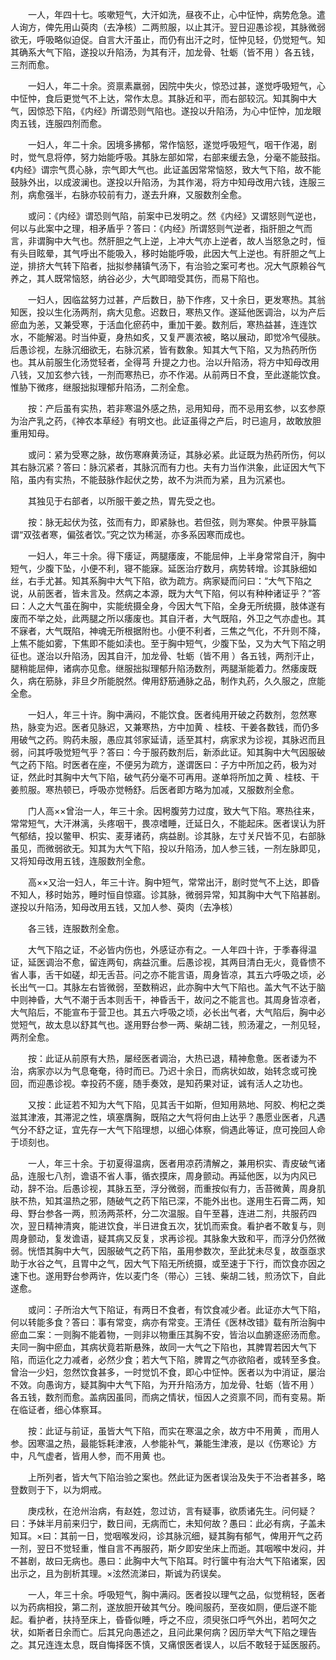 <!-- { "loadSidebar": true } -->
　　一人，年四十七。咳嗽短气，大汗如洗，昼夜不止，心中怔忡，病势危急。遣人询方，俾先用山萸肉（去净核）二两煎服，以止其汗。翌日迎愚诊视，其脉微弱欲无，呼吸略似迫促。自言大汗虽止，而仍有出汗之时，怔忡见轻，仍觉短气。知其确系大气下陷，遂投以升陷汤，为其有汗，加龙骨、牡蛎（皆不用 ）各五钱，三剂而愈。

　　一妇人，年二十余。资禀素羸弱，因院中失火，惊恐过甚，遂觉呼吸短气，心中怔忡，食后更觉气不上达，常作太息。其脉近和平，而右部较沉。知其胸中大气，因惊恐下陷，《内经》所谓恐则气陷也。遂投以升陷汤，为心中怔忡，加龙眼肉五钱，连服四剂而愈。

　　一妇人，年二十余。因境多拂郁，常作恼怒，遂觉呼吸短气，咽干作渴，剧时，觉气息将停，努力始能呼吸。其脉左部如常，右部来缓去急，分毫不能鼓指。《内经》谓宗气贯心脉，宗气即大气也。此证盖因常常恼怒，致大气下陷，故不能鼓脉外出，以成波澜也。遂投以升陷汤，为其作渴，将方中知母改用六钱，连服三剂，病愈强半，右脉亦较前有力，遂去升麻，又服数剂全愈。

　　或问：《内经》谓恐则气陷，前案中已发明之。然《内经》又谓怒则气逆也，何以与此案中之理，相矛盾乎？答曰：《内经》所谓怒则气逆者，指肝胆之气而言，非谓胸中大气也。然肝胆之气上逆，上冲大气亦上逆者，故人当怒急之时，恒有头目眩晕，其气呼出不能吸入，移时始能呼吸，此因大气上逆也。有肝胆之气上逆，排挤大气转下陷者，拙拟参赭镇气汤下，有治验之案可考也。况大气原赖谷气养之，其人既常恼怒，纳谷必少，大气即暗受其伤，而易下陷也。

　　一妇人，因临盆努力过甚，产后数日，胁下作疼，又十余日，更发寒热。其翁知医，投以生化汤两剂，病大见愈。迟数日，寒热又作。遂延他医调治，以为产后瘀血为恙，又兼受寒，于活血化瘀药中，重加干姜。数剂后，寒热益甚，连连饮水，不能解渴。时当仲夏，身热如炙，又复严裹浓被，略以展动，即觉冷气侵肤。后愚诊视，左脉沉细欲无，右脉沉紧，皆有数象。知其大气下陷，又为热药所伤也。其从前服生化汤觉轻者，全得芎 升提之力也。治以升陷汤，将方中知母改用八钱，又加玄参六钱，一剂而寒热已，亦不作渴。从前两日不食，至此遂能饮食。惟胁下微疼，继服拙拟理郁升陷汤，二剂全愈。

　　按：产后虽有实热，若非寒温外感之热，忌用知母，而不忌用玄参，以玄参原为治产乳之药，《神农本草经》有明文也。此证虽得之产后，时已逾月，故敢放胆重用知母。

　　或问：紧为受寒之脉，故伤寒麻黄汤证，其脉必紧。此证既为热药所伤，何以其右脉沉紧？答曰：脉沉紧者，其脉沉而有力也。夫有力当作洪象，此证因大气下陷，虽内有实热，不能鼓脉作起伏之势，故不为洪而为紧，且为沉紧也。

　　其独见于右部者，以所服干姜之热，胃先受之也。

　　按：脉无起伏为弦，弦而有力，即紧脉也。若但弦，则为寒矣。仲景平脉篇谓“双弦者寒，偏弦者饮。”究之饮为稀涎，亦多系因寒而成也。

　　一妇人，年三十余。得下痿证，两腿痿废，不能屈伸，上半身常常自汗，胸中短气，少腹下坠，小便不利，寝不能寐。延医治疗数月，病势转增。诊其脉细如丝，右手尤甚。知其系胸中大气下陷，欲为疏方。病家疑而问曰：“大气下陷之说，从前医者，皆未言及。然病之本源，既为大气下陷，何以有种种诸证乎？”答曰：人之大气虽在胸中，实能统摄全身，今因大气下陷，全身无所统摄，肢体遂有废而不举之处，此两腿之所以痿废也。其自汗者，大气既陷，外卫之气亦虚也。其不寐者，大气既陷，神魂无所根据附也。小便不利者，三焦之气化，不升则不降，上焦不能如雾，下焦即不能如渎也。至于胸中短气，少腹下坠，又为大气下陷之明征也。遂治以升陷汤，因其自汗，加龙骨、牡蛎（皆不用 ）各五钱，两剂汗止，腿稍能屈伸，诸病亦见愈。继服拙拟理郁升陷汤数剂，两腿渐能着力。然痿废既久，病在筋脉，非旦夕所能脱然。俾用舒筋通脉之品，制作丸药，久久服之，庶能全愈。

　　一妇人，年三十许。胸中满闷，不能饮食。医者纯用开破之药数剂，忽然寒热，脉变为迟。医者见脉迟，又兼寒热，方中加黄 、桂枝、干姜各数钱，而仍多用破气之药。购药未服，愚应其邻家延请，适至其村，病家求为诊视，其脉迟而且弱，问其呼吸觉短气乎？答曰：今于服药数剂后，新添此证。知其胸中大气因服破气之药下陷。时医者在座，不便另为疏方，遂谓医曰：子方中所加之药，极为对证，然此时其胸中大气下陷，破气药分毫不可再用。遂单将所加之黄 、桂枝、干姜煎服。寒热顿已，呼吸亦觉畅舒。后医者即方略为加减，又服数剂全愈。

　　门人高××曾治一人，年三十余。因枵腹劳力过度，致大气下陷。寒热往来，常常短气，大汗淋漓，头疼咽干，畏凉嗜睡，迁延日久，不能起床。医者误认为肝气郁结，投以鳖甲、枳实、麦芽诸药，病益剧。诊其脉，左寸关尺皆不见，右部脉虽见，而微弱欲无。知其为大气下陷，投以升陷汤，加人参三钱，一剂左脉即见，又将知母改用五钱，连服数剂全愈。

　　高××又治一妇人，年三十许。胸中短气，常常出汗，剧时觉气不上达，即昏不知人，移时始苏，睡时恒自惊寤。诊其脉，微弱异常，知其胸中大气下陷甚剧。遂投以升陷汤，知母改用五钱，又加人参、萸肉（去净核）

　　各三钱，连服数剂全愈。

　　大气下陷之证，不必皆内伤也，外感证亦有之。一人年四十许，于季春得温证，延医调治不愈，留连两旬，病益沉重。后愚诊视，其两目清白无火，竟昏愦不省人事，舌干如磋，却无舌苔。问之亦不能言语，周身皆凉，其五六呼吸之顷，必长出气一口。其脉左右皆微弱，至数稍迟，此亦胸中大气下陷也。盖大气不达于脑中则神昏，大气不潮于舌本则舌干，神昏舌干，故问之不能言也。其周身皆凉者，大气陷后，不能宣布于营卫也。其五六呼吸之顷，必长出气者，大气陷后，胸中必觉短气，故太息以舒其气也。遂用野台参一两、柴胡二钱，煎汤灌之，一剂见轻，两剂全愈。

　　按：此证从前原有大热，屡经医者调治，大热已退，精神愈惫。医者诿为不治，病家亦以为气息奄奄，待时而已。乃迟十余日，而病状如故，始转念或可挽回，而迎愚诊视。幸投药不瘥，随手奏效，是知药果对证，诚有活人之功也。

　　又按：此证若不知为大气下陷，见其舌干如斯，但知用熟地、阿胶、枸杞之类滋其津液，其滞泥之性，填塞膺胸，既陷之大气将何由上达乎？愚愿业医者，凡遇气分不舒之证，宜先存一大气下陷理想，以细心体察，倘遇此等证，庶可挽回人命于顷刻也。

　　一人，年三十余。于初夏得温病，医者用凉药清解之，兼用枳实、青皮破气诸品，连服七八剂，谵语不省人事，循衣摸床，周身颤动。再延他医，以为内风已动，辞不治。后愚诊视，其脉五至，浮分微弱，而重按似有力，舌苔微黄，周身肌肤不热，知其温热之邪，随破气之药下陷已深，不能外出也。遂用生石膏二两，知母、野台参各一两，煎汤两茶杯，分二次温服。自午至暮，连进二剂，共服药四次，翌日精神清爽，能进饮食，半日进食五次，犹饥而索食。看护者不敢复与，则周身颤动，复发谵语，疑其病又反复，求再诊视。其脉象大致和平，而浮分仍然微弱。恍悟其胸中大气，因服破气之药下陷，虽用参数次，至此犹未尽复，故亟亟求助于水谷之气，且胃中之气，因大气下陷无所统摄，或至速于下行，而饮食亦因之速下也。遂用野台参两许，佐以麦门冬（带心）三钱、柴胡二钱，煎汤饮下，自此遂愈。

　　或问：子所治大气下陷证，有两日不食者，有饮食减少者。此证亦大气下陷，何以转能多食？答曰：事有常变，病亦有常变。王清任《医林改错》载有所治胸中瘀血二案：一则胸不能着物，一则非以物重压其胸不安，皆治以血腑逐瘀汤而愈。夫同一胸中瘀血，其病状竟若斯悬殊，故同一大气之下陷也，其脾胃若因大气下陷，而运化之力减者，必然少食；若大气下陷，脾胃之气亦欲陷者，或转至多食。曾治一少妇，忽然饮食甚多，一时觉饥不食，即心中怔忡。医者以为中消证，屡治不效。向愚询方，疑其胸中大气下陷，为开升陷汤方，加龙骨、牡蛎（皆不用 ）各五钱，数剂而愈。盖病因虽同，而病之情状，恒因人之资禀不同，而有变易。斯在临证者，细心体察耳。

　　按：此证与前证，虽皆大气下陷，而实在寒温之余，故方中不用黄 ，而用人参。因寒温之热，最能铄耗津液，人参能补气，兼能生津液，是以《伤寒论》方中，凡气虚者，皆用人参，而不用黄 也。

　　上所列者，皆大气下陷治验之案也。然此证为医者误治及失于不治者甚多，略登数则于下，以为炯戒。

　　庚戍秋，在沧州治病，有赵姓，忽过访，言有疑事，欲质诸先生。问何疑？曰：予妹半月前来归宁，数日间，无病而亡，未知何故？愚曰：此必有病，子盖未知耳。×曰：其前一日，觉咽喉发闷，诊其脉沉细，疑其胸有郁气，俾用开气之药一剂，翌日不觉轻重，惟自言不再服药，斯夕即安坐床上而逝。其咽喉中发闷，并不甚剧，故曰无病也。愚曰：此胸中大气下陷耳。时行箧中有治大气下陷诸案，因出示之，且为剖析其理。×泫然流涕曰，斯诚为药误矣。

　　一人，年三十余。呼吸短气，胸中满闷。医者投以理气之品，似觉稍轻，医者以为药病相投，第二剂，遂放胆开破其气分。晚间服药，至夜如厕，便后遂不能起。看护者，扶持至床上，昏昏似睡，呼之不应，须臾张口呼气外出，若呵欠之状，如斯者日余而亡。后其兄向愚述之，且问此果何病？因历举大气下陷之理告之。其兄连连太息，既自悔择医不慎，又痛恨医者误人，以后不敢轻于延医服药。

